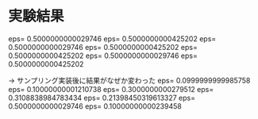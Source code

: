 # 実験結果
eps= 0.5000000000029746
eps= 0.5000000000425202
eps= 0.5000000000029746
eps= 0.5000000000425202
eps= 0.5000000000425202
eps= 0.5000000000029746
eps= 0.5000000000425202

-> サンプリング実装後に結果がなぜか変わった
eps= 0.0999999999985758
eps= 0.10000000001210738
eps= 0.3000000000279512
eps= 0.3108838984783434
eps= 0.21398450319613327
eps= 0.5000000000029746
eps= 0.10000000000239458
